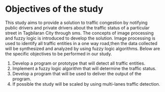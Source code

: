 # Objectives of the study

This study aims to provide a solution to traffic congestion by notifying public drivers and private drivers about the traffic status of a particular street in Tagbilaran City through sms. The concepts of image processing and fuzzy  logic is introduced to develop the solution. Image processing is used to identify all traffic entities in a one way road,then  the data collected will be synthesized and analyzed by using fuzzy logic algorithms. Below are the specific objectives to be performed in our study.

1. Develop a program or  prototype that will detect all traffic entities.
2. Implement  a fuzzy logic algorithm that will determine the traffic status.
3. Develop a program that will be used to  deliver the output of the program.
4. If possible the study will be scaled by using multi-lanes traffic detection.  



